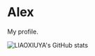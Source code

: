 # Alex
My profile.



![LIAOXIUYA's GitHub stats](https://github-readme-stats.vercel.app/api?username=LIAOXIUYA&show_icons=true&theme=radical)
